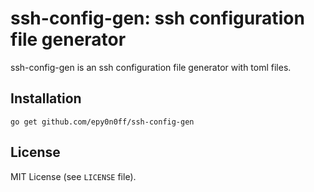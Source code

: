 # ssh-config-gen: ssh configuration file generator
ssh-config-gen is an ssh configuration file generator with toml files.

## Installation

```
go get github.com/epy0n0ff/ssh-config-gen
```
## License

MIT License (see `LICENSE` file).
